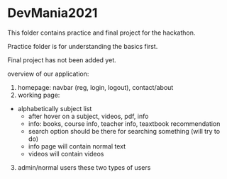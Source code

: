 # DevMania2021
This folder contains practice and final project for the hackathon.

Practice folder is for understanding the basics first.

Final project has not been added yet.

overview of our application:
1. homepage: navbar (reg, login, logout), contact/about
2. working page: 
  - alphabetically subject list 
    - after hover on a subject, videos, pdf, info
    - info: books, course info, teacher info, teaxtbook recommendation
    - search option should be there for searching something (will try to do)
    - info page will contain normal text
    - videos will contain videos
3. admin/normal users these two types of users
